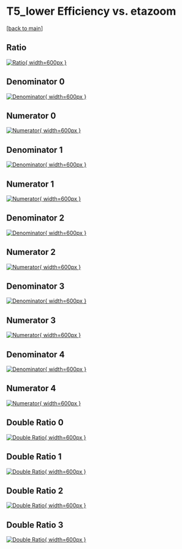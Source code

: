 # T5_lower Efficiency vs. etazoom

[[back to main](./)]



## Ratio

[![Ratio](../mtv/var/T5_lower_xtr_0_1_eff_etazoom.png){ width=600px }](../mtv/var/T5_lower_xtr_0_1_eff_etazoom.pdf)

## Denominator 0

[![Denominator](../mtv/den/T5_lower_xtr_0_1_eff_etazoom_den0.png){ width=600px }](../mtv/den/T5_lower_xtr_0_1_eff_etazoom_den0.pdf)

## Numerator 0

[![Numerator](../mtv/num/T5_lower_xtr_0_1_eff_etazoom_num0.png){ width=600px }](../mtv/num/T5_lower_xtr_0_1_eff_etazoom_num0.pdf)

## Denominator 1

[![Denominator](../mtv/den/T5_lower_xtr_0_1_eff_etazoom_den1.png){ width=600px }](../mtv/den/T5_lower_xtr_0_1_eff_etazoom_den1.pdf)

## Numerator 1

[![Numerator](../mtv/num/T5_lower_xtr_0_1_eff_etazoom_num1.png){ width=600px }](../mtv/num/T5_lower_xtr_0_1_eff_etazoom_num1.pdf)

## Denominator 2

[![Denominator](../mtv/den/T5_lower_xtr_0_1_eff_etazoom_den2.png){ width=600px }](../mtv/den/T5_lower_xtr_0_1_eff_etazoom_den2.pdf)

## Numerator 2

[![Numerator](../mtv/num/T5_lower_xtr_0_1_eff_etazoom_num2.png){ width=600px }](../mtv/num/T5_lower_xtr_0_1_eff_etazoom_num2.pdf)

## Denominator 3

[![Denominator](../mtv/den/T5_lower_xtr_0_1_eff_etazoom_den3.png){ width=600px }](../mtv/den/T5_lower_xtr_0_1_eff_etazoom_den3.pdf)

## Numerator 3

[![Numerator](../mtv/num/T5_lower_xtr_0_1_eff_etazoom_num3.png){ width=600px }](../mtv/num/T5_lower_xtr_0_1_eff_etazoom_num3.pdf)

## Denominator 4

[![Denominator](../mtv/den/T5_lower_xtr_0_1_eff_etazoom_den4.png){ width=600px }](../mtv/den/T5_lower_xtr_0_1_eff_etazoom_den4.pdf)

## Numerator 4

[![Numerator](../mtv/num/T5_lower_xtr_0_1_eff_etazoom_num4.png){ width=600px }](../mtv/num/T5_lower_xtr_0_1_eff_etazoom_num4.pdf)

## Double Ratio 0

[![Double Ratio](../mtv/ratio/T5_lower_xtr_0_1_eff_etazoom_ratio0.png){ width=600px }](../mtv/ratio/T5_lower_xtr_0_1_eff_etazoom_ratio0.pdf)

## Double Ratio 1

[![Double Ratio](../mtv/ratio/T5_lower_xtr_0_1_eff_etazoom_ratio1.png){ width=600px }](../mtv/ratio/T5_lower_xtr_0_1_eff_etazoom_ratio1.pdf)

## Double Ratio 2

[![Double Ratio](../mtv/ratio/T5_lower_xtr_0_1_eff_etazoom_ratio2.png){ width=600px }](../mtv/ratio/T5_lower_xtr_0_1_eff_etazoom_ratio2.pdf)

## Double Ratio 3

[![Double Ratio](../mtv/ratio/T5_lower_xtr_0_1_eff_etazoom_ratio3.png){ width=600px }](../mtv/ratio/T5_lower_xtr_0_1_eff_etazoom_ratio3.pdf)

